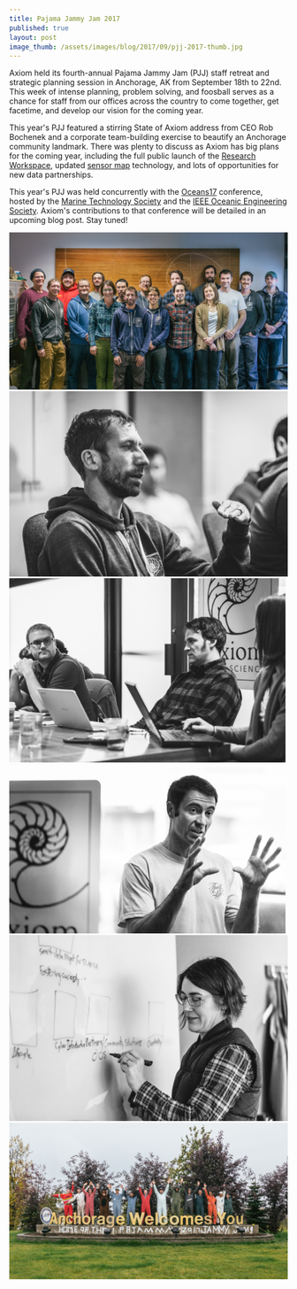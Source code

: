 ```yaml
---
title: Pajama Jammy Jam 2017
published: true
layout: post
image_thumb: /assets/images/blog/2017/09/pjj-2017-thumb.jpg
---
```


Axiom held its fourth-annual Pajama Jammy Jam (PJJ) staff retreat and strategic planning session in Anchorage, AK from September 18th to 22nd. This week of intense planning, problem solving, and foosball serves as a chance for staff from our offices across the country to come together, get facetime, and develop our vision for the coming year.

This year's PJJ featured a stirring State of Axiom address from CEO Rob Bochenek and a corporate team-building exercise to beautify an Anchorage community landmark. There was plenty to discuss as Axiom has big plans for the coming year, including the full public launch of the [Research Workspace](https://researchworkspace.com/), updated [sensor map](http://dev.axiomdatascience.com/?portal_id=45) technology, and lots of opportunities for new data partnerships.

This year's PJJ was held concurrently with the [Oceans17](http://www.oceans17mtsieeeanchorage.org/) conference, hosted by the [Marine Technology Society](https://www.mtsociety.org/) and the [IEEE Oceanic Engineering Society](http://www.oceanicengineering.org/). Axiom's contributions to that conference will be detailed in an upcoming blog post. Stay tuned!

<img src="/assets/images/blog/2017/09/pjj2017-group-photo.jpg" class="img-responsive"/>

<img src="/assets/images/blog/2017/09/pjj2017-rob.jpg" class="img-responsive pull-left" style="width: 600px" />

<img src="/assets/images/blog/2017/09/pjj2017-staff.jpg" class="img-responsive pull-right" style="width: 500px" />

<img src="/assets/images/blog/2017/09/pjj2017-luc.jpg" class="img-responsive pull-left" style="width: 500px" />

<img src="/assets/images/blog/2017/09/pjj2017-lyra.jpg" class="img-responsive pull-right" style="width: 600px" />

<img src="/assets/images/blog/2017/09/pjj2017-team-building.jpg" class="img-responsive"/>
